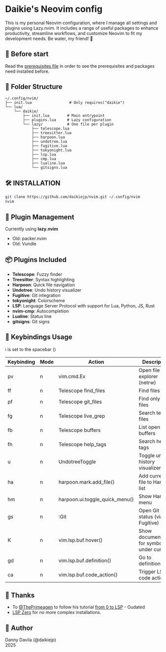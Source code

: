 # Daikie's Neovim config

This is my personal Neovim configuration, where I manage all settings and plugins using Lazy.nvim. It includes a range of useful packages to enhance productivity, streamline workflows, and customize Neovim to fit my development needs. Be water, my friend! 🌊

## 🧰  Before start

Read the [prerequisites file](PREREQUISITES.md) in order to see the prerequisites and packages need installed before.

## 📁 Folder Structure

```text
~/.config/nvim/
├── init.lua                 # Only requires("daikie")
└── lua/
    └── daikie/
        ├── init.lua        # Main entrypoint
        ├── plugins.lua     # Lazy configuration
        └── lazy/           # One file per plugin
            ├── telescope.lua
            ├── treesitter.lua
            ├── harpoon.lua
            ├── undotree.lua
            ├── fugitive.lua
            ├── tokyonight.lua
            ├── lsp.lua
            ├── cmp.lua
            ├── lualine.lua
            └── gitsigns.lua
```

## 🛠️ INSTALLATION

```bash
git clone https://github.com/daikiejp/nvim.git ~/.config/nvim
nvim
```

## 🧩 Plugin Management

Currently using **lazy.nvim**

- Old: packer.nvim
- Old: Vundle

## 📦 Plugins Included

- **Telescope**: Fuzzy finder
- **Treesitter**: Syntax highlighting
- **Harpoon**: Quick file navigation
- **Undotree**: Undo history visualizer
- **Fugitive**: Git integration
- **tokyonight**: Colorscheme
- **LSP**: Language Server Protocol with support for Lua, Python, JS, Rust
- **nvim-cmp**: Autocompletion
- **Lualine**: Status line
- **gitsigns**: Git signs

## 🔑 Keybindings Usage

ℹ️ <leader> is set to the spacebar (<Space>)

Keybinding | Mode | Action | Description
-- | -- | -- | --
<leader>pv | n | vim.cmd.Ex | Open file explorer (netrw)
<leader>ff | n | Telescope find_files | Find files
<leader>pf | n | Telescope git_files | Find only git files
<leader>fg | n | Telescope live_grep | Search text in files
<leader>fb | n | Telescope buffers | List open buffers
<leader>fh | n | Telescope help_tags | Search help tags
<leader>u | n | UndotreeToggle | Toggle undo history visualizer
<leader>ha | n | harpoon.mark.add_file() | Add current file to Harpoon list
<leader>hm | n | harpoon.ui.toggle_quick_menu() | Show Harpoon menu
<leader>gs | n | :Git | Open Git status (via Fugitive)
K | n | vim.lsp.buf.hover() | Show documentation for symbol under cursor
gd | n | vim.lsp.buf.definition() | Go to definition
<leader>ca | n | vim.lsp.buf.code_action() | Trigger LSP code actions

## 👏 Thanks

- To [@ThePrimeagen](https://www.youtube.com/c/theprimeagen) to follow his tutorial [from 0 to LSP](https://www.youtube.com/watch?v=w7i4amO_zaE) - Oudated
- [LSP Zero](https://lsp-zero.netlify.app/docs/getting-started.html) for no more complex installations.

## 👤 Author

Danny Davila (@daikiejp)  
2025
